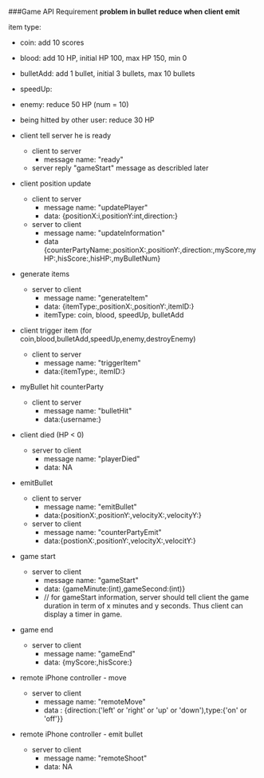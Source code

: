###Game API Requirement
**problem in bullet reduce when client emit**

item type:
- coin: add 10 scores
- blood: add 10 HP, initial HP 100, max HP 150, min 0
- bulletAdd: add 1 bullet, initial 3 bullets, max 10 bullets
- speedUp: 
- enemy: reduce 50 HP (num = 10)
- being hitted by other user: reduce 30 HP 

- client tell server he is ready
	- client to server
		- message name: "ready"
	- server reply "gameStart" message as describled later

- client position update
	- client to server
		- message name: "updatePlayer"
		- data: {positionX:i,positionY:int,direction:}
	- server to client
		- message name: "updateInformation"
		- data {counterPartyName:,positionX:,positionY:,direction:,myScore,myHP:,hisScore:,hisHP:,myBulletNum} 
	
- generate items
	- server to client
		- message name: "generateItem"
		- data: {itemType:,positionX:,positionY:,itemID:}
		- itemType: coin, blood, speedUp, bulletAdd 
	
- client trigger item (for coin,blood,bulletAdd,speedUp,enemy,destroyEnemy)
	- client to server
		- message name: "triggerItem"
		- data:{itemType:, itemID:}
	
- myBullet hit counterParty
	- client to server
		- message name: "bulletHit"
		- data:{username:}
- client died (HP < 0)
	- server to client
		- message name: "playerDied"
		- data: NA
- emitBullet 
	- client to server
		- message name: "emitBullet"
		- data:{positionX:,positionY:,velocityX:,velocityY:}
	- server to client
		- message name: "counterPartyEmit"
		- data:{postionX:,positionY:,velocityX:,velocitY:}
	
	
- game start
	- server to client
		- message name: "gameStart"
		- data: {gameMinute:(int),gameSecond:(int)}
		- // for gameStart information, server should tell client the game duration in term of x minutes and y seconds. Thus client can display a timer in game.

- game end
	- server to client
		- message name: "gameEnd"
		- data: {myScore:,hisScore:}

- remote iPhone controller - move
	- server to client
		- message name: "remoteMove"
		- data : {direction:('left' or 'right' or 'up' or 'down'),type:{'on' or 'off'}}

- remote iPhone controller - emit bullet
	- server to client
		- message name: "remoteShoot"
		- data: NA
